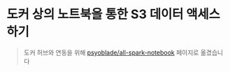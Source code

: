 # 도커 상의 노트북을 통한 S3 데이터 액세스 하기
> 도커 허브와 연동을 위해 [psyoblade/all-spark-notebook](https://github.com/psyoblade/all-spark-notebook) 페이지로 옮겼습니다
